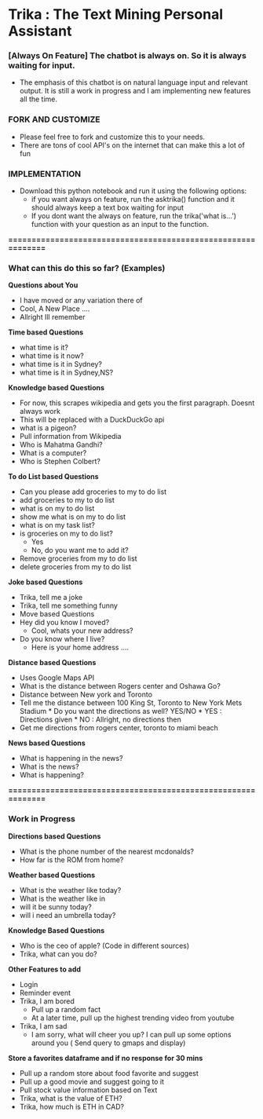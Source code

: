 # Trika : The Text Mining Personal Assistant
### <b>[Always On Feature] The chatbot is always on. So it is always waiting for input.</b>
   * The emphasis of this chatbot is on natural language input and relevant output. It is still a work in progress and I am implementing      new features all the time. 

### FORK AND CUSTOMIZE
* Please feel free to fork and customize this to your needs. 
* There are tons of cool API's on the internet that can make this a lot of fun

### IMPLEMENTATION

* Download this python notebook and run it using the following options:
   * if you want always on feature, run the asktrika() function and it should always keep a text box waiting for input
   * If you dont want the always on feature, run the trika('what is...') function with your question as an input to the function. 


<b>=============================================================</b>

### What can this do this so far? (Examples)

<b>Questions about You</b>
* I have moved or any variation there of
* Cool, A New Place ....
* Allright Ill remember

<b>Time based Questions</b>
* what time is it?
* what time is it now?
* what time is it in Sydney?
* what time is it in Sydney,NS?

<b>Knowledge based Questions</b>
   * For now, this scrapes wikipedia and gets you the first paragraph. Doesnt always work
   * This will be replaced with a DuckDuckGo api
* what is a pigeon?
* Pull information from Wikipedia
* Who is Mahatma Gandhi?
* What is a computer?
* Who is Stephen Colbert?

<b>To do List based Questions</b>
* Can you please add groceries to my to do list
* add groceries to my to do list
* what is on my to do list
* show me what is on my to do list
* what is on my task list?
* is groceries on my to do list?
   * Yes
   * No, do you want me to add it?
* Remove groceries from my to do list
* delete groceries from my to do list

<b>Joke based Questions</b>
* Trika, tell me a joke
* Trika, tell me something funny
* Move based Questions
* Hey did you know I moved?
   * Cool, whats your new address?
* Do you know where I live?
   * Here is your home address ....

<b>Distance based Questions</b>
   * Uses Google Maps API
* What is the distance between Rogers center and Oshawa Go?
* Distance between New york and Toronto
* Tell me the distance between 100 King St, Toronto to New York Mets Stadium
      * Do you want the directions as well? YES/NO
            * YES : Directions given
            * NO : Allright, no directions then
* Get me directions from rogers center, toronto to miami beach

<b>News based Questions</b>
* What is happening in the news?
* What is the news?
* What is happening?

<b>=============================================================</b>
### Work in Progress

<b>Directions based Questions</b>
* What is the phone number of the nearest mcdonalds?
* How far is the ROM from home?

<b>Weather based Questions</b>
* What is the weather like today?
* What is the weather like in
* will it be sunny today?
* will i need an umbrella today?

<b> Knowledge Based Questions </b>
* Who is the ceo of apple? (Code in different sources)
* Trika, what can you do?

<b>Other Features to add</b>

* Login
* Reminder event
* Trika, I am bored
   * Pull up a random fact
   * At a later time, pull up the highest trending video from youtube
* Trika, I am sad
   * I am sorry, what will cheer you up? I can pull up some options around you ( Send query to gmaps and display)


<b>Store a favorites dataframe and if no response for 30 mins</b>
   * Pull up a random store about food favorite and suggest
   * Pull up a good movie and suggest going to it
   * Pull stock value information based on Text
   * Trika, what is the value of ETH?
   * Trika, how much is ETH in CAD?


